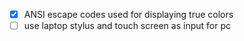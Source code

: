 - [x] ANSI escape codes used for displaying true colors
- [ ] use laptop stylus and touch screen as input for pc
